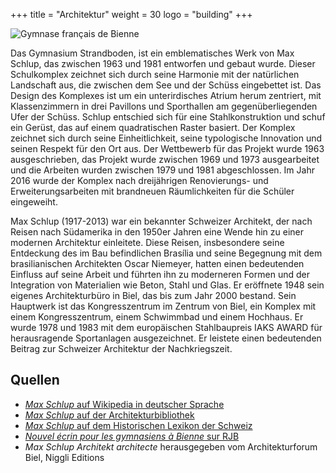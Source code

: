 +++
title = "Architektur"
weight = 30
logo = "building"
+++

![Gymnase français de Bienne](/images/gymnase.jpg)


Das Gymnasium Strandboden, ist ein emblematisches Werk von Max Schlup, das zwischen 1963 und 1981 entworfen und gebaut wurde. Dieser Schulkomplex zeichnet sich durch seine Harmonie mit der natürlichen Landschaft aus, die zwischen dem See und der Schüss eingebettet ist. Das Design des Komplexes ist um ein unterirdisches Atrium herum zentriert, mit Klassenzimmern in drei Pavillons und Sporthallen am gegenüberliegenden Ufer der Schüss. Schlup entschied sich für eine Stahlkonstruktion und schuf ein Gerüst, das auf einem quadratischen Raster basiert. Der Komplex zeichnet sich durch seine Einheitlichkeit, seine typologische Innovation und seinen Respekt für den Ort aus. Der Wettbewerb für das Projekt wurde 1963 ausgeschrieben, das Projekt wurde zwischen 1969 und 1973 ausgearbeitet und die Arbeiten wurden zwischen 1979 und 1981 abgeschlossen. Im Jahr 2016 wurde der Komplex nach dreijährigen Renovierungs- und Erweiterungsarbeiten mit brandneuen Räumlichkeiten für die Schüler eingeweiht.

Max Schlup (1917-2013) war ein bekannter Schweizer Architekt, der nach Reisen nach Südamerika in den 1950er Jahren eine Wende hin zu einer modernen Architektur einleitete. Diese Reisen, insbesondere seine Entdeckung des im Bau befindlichen Brasília und seine Begegnung mit dem brasilianischen Architekten Oscar Niemeyer, hatten einen bedeutenden Einfluss auf seine Arbeit und führten ihn zu moderneren Formen und der Integration von Materialien wie Beton, Stahl und Glas. Er eröffnete 1948 sein eigenes Architekturbüro in Biel, das bis zum Jahr 2000 bestand. Sein Hauptwerk ist das Kongresszentrum im Zentrum von Biel, ein Komplex mit einem Kongresszentrum, einem Schwimmbad und einem Hochhaus. Er wurde 1978 und 1983 mit dem europäischen Stahlbaupreis IAKS AWARD für herausragende Sportanlagen ausgezeichnet. Er leistete einen bedeutenden Beitrag zur Schweizer Architektur der Nachkriegszeit.

## Quellen

- [*Max Schlup* auf Wikipedia in deutscher Sprache](https://de.m.wikipedia.org/wiki/Max_Schlup)
- [*Max Schlup* auf der Architekturbibliothek](https://www.architekturbibliothek.ch/architekt/schlup-max/?lang=fr)
- [*Max Schlup* auf dem Historischen Lexikon der Schweiz](https://hls-dhs-dss.ch/fr/articles/027418/2019-12-10/)
- [*Nouvel écrin pour les gymnasiens à Bienne* sur RJB](https://www.rjb.ch/rjb/Actualite/Region/20161209-Nouvel-ecrin-pour-les-gymnasiens-a-Bienne.html)
- *Max Schlup Architekt architecte* herausgegeben vom Architekturforum Biel, Niggli Editions

 